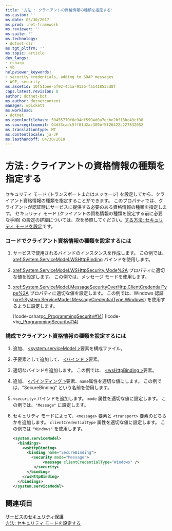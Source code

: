 ```yaml
---
title: '方法 : クライアントの資格情報の種類を指定する'
ms.custom: ''
ms.date: 03/30/2017
ms.prod: .net-framework
ms.reviewer: ''
ms.suite: ''
ms.technology:
- dotnet-clr
ms.tgt_pltfrm: ''
ms.topic: article
dev_langs:
- csharp
- vb
helpviewer_keywords:
- security credentials, adding to SOAP messages
- WCF, security
ms.assetid: 10f51bee-5f92-4c1a-9126-fa5418535d8f
caps.latest.revision: 8
author: dotnet-bot
ms.author: dotnetcontent
manager: wpickett
ms.workload:
- dotnet
ms.openlocfilehash: 50455770f0e94df5994d0a7ecbe2bf13bc43cf38
ms.sourcegitcommit: 94d33cadc5ff81d2ac389bf5f26422c227832052
ms.translationtype: MT
ms.contentlocale: ja-JP
ms.lasthandoff: 04/30/2018
---
```

# <a name="how-to-specify-the-client-credential-type"></a>方法 : クライアントの資格情報の種類を指定する
セキュリティ モード (トランスポートまたはメッセージ) を設定してから、クライアント資格情報の種類を指定することができます。 このプロパティでは、クライアントが認証時にサービスに提供する必要のある資格情報の種類を指定します。 セキュリティ モード (クライアントの資格情報の種類を設定する前に必要な手順) の設定の詳細については、次を参照してください。[する方法: セキュリティ モードを設定](../../../docs/framework/wcf/how-to-set-the-security-mode.md)です。  
  
### <a name="to-set-the-client-credential-type-in-code"></a>コードでクライアント資格情報の種類を設定するには  
  
1.  サービスで使用されるバインドのインスタンスを作成します。 この例では、<xref:System.ServiceModel.WSHttpBinding> バインドを使用します。  
  
2.  <xref:System.ServiceModel.WSHttpSecurity.Mode%2A> プロパティに適切な値を設定します。 この例では、メッセージ モードを使用します。  
  
3.  <xref:System.ServiceModel.MessageSecurityOverHttp.ClientCredentialType%2A> プロパティに適切な値を設定します。 この例では、Windows 認証 (<xref:System.ServiceModel.MessageCredentialType.Windows>) を使用するように設定します。  
  
     [!code-csharp[c_ProgrammingSecurity#14](../../../samples/snippets/csharp/VS_Snippets_CFX/c_programmingsecurity/cs/source.cs#14)]
     [!code-vb[c_ProgrammingSecurity#14](../../../samples/snippets/visualbasic/VS_Snippets_CFX/c_programmingsecurity/vb/source.vb#14)]  
  
### <a name="to-set-the-client-credential-type-in-configuration"></a>構成でクライアント資格情報の種類を設定するには  
  
1.  追加、 [ \<system.serviceModel >](../../../docs/framework/configure-apps/file-schema/wcf/system-servicemodel.md)要素を構成ファイル。  
  
2.  子要素として追加して、 [\<バインド >](../../../docs/framework/configure-apps/file-schema/wcf/bindings.md)要素。  
  
3.  適切なバインドを追加します。 この例では、 [ \<wsHttpBinding >](../../../docs/framework/configure-apps/file-schema/wcf/wshttpbinding.md)要素。  
  
4.  追加、 [\<バインディング >](../../../docs/framework/misc/binding.md)要素、`name`属性を適切な値にします。 この例では、"SecureBinding" という名前を使用します。  
  
5.  `<security>` バインドを追加します。 `mode` 属性を適切な値に設定します。 この例では、`"Message"` に設定します。  
  
6.  セキュリティ モードによって、`<message>` 要素と `<transport>` 要素のどちらかを追加します。 `clientCredentialType` 属性を適切な値に設定します。 この例では `"Windows"` を使用します。  
  
    ```xml  
    <system.serviceModel>  
      <bindings>  
        <wsHttpBinding>  
          <binding name="SecureBinding">  
            <security mode="Message">  
                 <message clientCredentialType="Windows" />  
             </security>  
          </binding>  
        </wsHttpBinding>  
      </bindings>  
    </system.serviceModel>  
    ```  
  
## <a name="see-also"></a>関連項目  
 [サービスのセキュリティ保護](../../../docs/framework/wcf/securing-services.md)  
 [方法: セキュリティ モードを設定する](../../../docs/framework/wcf/how-to-set-the-security-mode.md)
